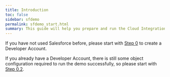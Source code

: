 ```yaml
---
title: Introduction
toc: false
sidebar: sfdemo
permalink: sfdemo_start.html
summary: This guide will help you prepare and run the Cloud Integration for Salesforce Demo.  
---
```

If you have not used Salesforce before, please start with [Step 0](/sfdemo_step0.html) to create a Developer Account.

If you already have a Developer Account, there is still some object configuration required to run the demo successfully, so please start with [Step 0.2](/sfdemo_step0.html#02-setup-salesforce-objects).

